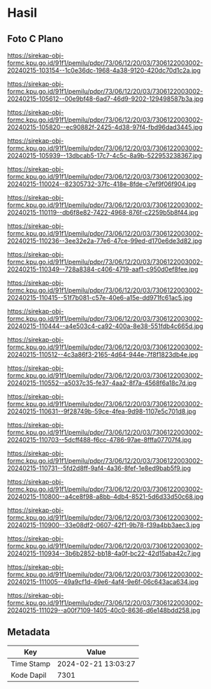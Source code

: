 # Hasil

## Foto C Plano

https://sirekap-obj-formc.kpu.go.id/91f1/pemilu/pdpr/73/06/12/20/03/7306122003002-20240215-103154--1c0e36dc-1968-4a38-9120-420dc70d1c2a.jpg

https://sirekap-obj-formc.kpu.go.id/91f1/pemilu/pdpr/73/06/12/20/03/7306122003002-20240215-105612--00e9bf48-6ad7-46d9-9202-129498587b3a.jpg

https://sirekap-obj-formc.kpu.go.id/91f1/pemilu/pdpr/73/06/12/20/03/7306122003002-20240215-105820--ec90882f-2425-4d38-97f4-fbd96dad3445.jpg

https://sirekap-obj-formc.kpu.go.id/91f1/pemilu/pdpr/73/06/12/20/03/7306122003002-20240215-105939--13dbcab5-17c7-4c5c-8a9b-522953238367.jpg

https://sirekap-obj-formc.kpu.go.id/91f1/pemilu/pdpr/73/06/12/20/03/7306122003002-20240215-110024--82305732-37fc-418e-8fde-c7ef9f06f904.jpg

https://sirekap-obj-formc.kpu.go.id/91f1/pemilu/pdpr/73/06/12/20/03/7306122003002-20240215-110119--db6f8e82-7422-4968-876f-c2259b5b8f44.jpg

https://sirekap-obj-formc.kpu.go.id/91f1/pemilu/pdpr/73/06/12/20/03/7306122003002-20240215-110236--3ee32e2a-77e6-47ce-99ed-d170e6de3d82.jpg

https://sirekap-obj-formc.kpu.go.id/91f1/pemilu/pdpr/73/06/12/20/03/7306122003002-20240215-110349--728a8384-c406-4719-aaf1-c950d0ef8fee.jpg

https://sirekap-obj-formc.kpu.go.id/91f1/pemilu/pdpr/73/06/12/20/03/7306122003002-20240215-110415--51f7b081-c57e-40e6-a15e-dd971fc61ac5.jpg

https://sirekap-obj-formc.kpu.go.id/91f1/pemilu/pdpr/73/06/12/20/03/7306122003002-20240215-110444--a4e503c4-ca92-400a-8e38-551fdb4c665d.jpg

https://sirekap-obj-formc.kpu.go.id/91f1/pemilu/pdpr/73/06/12/20/03/7306122003002-20240215-110512--4c3a86f3-2165-4d64-944e-7f8f1823db4e.jpg

https://sirekap-obj-formc.kpu.go.id/91f1/pemilu/pdpr/73/06/12/20/03/7306122003002-20240215-110552--a5037c35-fe37-4aa2-8f7a-4568f6a18c7d.jpg

https://sirekap-obj-formc.kpu.go.id/91f1/pemilu/pdpr/73/06/12/20/03/7306122003002-20240215-110631--9f28749b-59ce-4fea-9d98-1107e5c701d8.jpg

https://sirekap-obj-formc.kpu.go.id/91f1/pemilu/pdpr/73/06/12/20/03/7306122003002-20240215-110703--5dcff488-f6cc-4786-97ae-8fffa07707f4.jpg

https://sirekap-obj-formc.kpu.go.id/91f1/pemilu/pdpr/73/06/12/20/03/7306122003002-20240215-110731--5fd2d8ff-9af4-4a36-8fef-1e8ed9bab5f9.jpg

https://sirekap-obj-formc.kpu.go.id/91f1/pemilu/pdpr/73/06/12/20/03/7306122003002-20240215-110800--a4ce8f98-a8bb-4db4-8521-5d6d33d50c68.jpg

https://sirekap-obj-formc.kpu.go.id/91f1/pemilu/pdpr/73/06/12/20/03/7306122003002-20240215-110900--33e08df2-0607-42f1-9b78-f39a4bb3aec3.jpg

https://sirekap-obj-formc.kpu.go.id/91f1/pemilu/pdpr/73/06/12/20/03/7306122003002-20240215-110934--3b6b2852-bb18-4a0f-bc22-42d15aba42c7.jpg

https://sirekap-obj-formc.kpu.go.id/91f1/pemilu/pdpr/73/06/12/20/03/7306122003002-20240215-111005--49a9cf1d-49e6-4af4-9e6f-06c643aca634.jpg

https://sirekap-obj-formc.kpu.go.id/91f1/pemilu/pdpr/73/06/12/20/03/7306122003002-20240215-111029--a00f7109-1405-40c0-8636-d6e148bdd258.jpg


## Metadata

| Key        | Value               |
| ---------- | ------------------- |
| Time Stamp | 2024-02-21 13:03:27 |
| Kode Dapil | 7301                |



